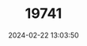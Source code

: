 ---
title: "19741"
category: "Romankenkius pedderensis"
draft: false
date: 2024-02-22 13:03:50
languages:
  English: ["Lake Pedder Planarian"]
---